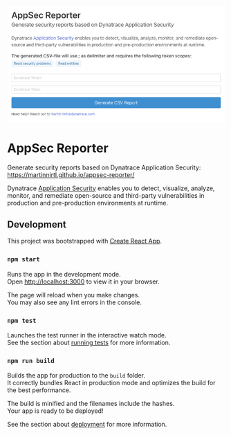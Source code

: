 <p align="center">
  <br/>
  <a href="https://martinnirtl.github.io/appsec-reporter/"><img src="https://raw.githubusercontent.com/martinnirtl/appsec-reporter/master/docs/img/ui.png" width="600px"></a>
</p>

# AppSec Reporter
Generate security reports based on Dynatrace Application Security: https://martinnirtl.github.io/appsec-reporter/



Dynatrace [Application Security](https://www.dynatrace.com/support/help/how-to-use-dynatrace/application-security) enables you to detect, visualize, analyze, monitor, and remediate open-source and third-party vulnerabilities in production and pre-production environments at runtime.

## Development

This project was bootstrapped with [Create React App](https://github.com/facebook/create-react-app).

### `npm start`

Runs the app in the development mode.\
Open [http://localhost:3000](http://localhost:3000) to view it in your browser.

The page will reload when you make changes.\
You may also see any lint errors in the console.

### `npm test`

Launches the test runner in the interactive watch mode.\
See the section about [running tests](https://facebook.github.io/create-react-app/docs/running-tests) for more information.

### `npm run build`

Builds the app for production to the `build` folder.\
It correctly bundles React in production mode and optimizes the build for the best performance.

The build is minified and the filenames include the hashes.\
Your app is ready to be deployed!

See the section about [deployment](https://facebook.github.io/create-react-app/docs/deployment) for more information.